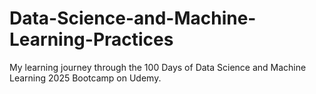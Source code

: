 # Data-Science-and-Machine-Learning-Practices
My learning journey through the 100 Days of Data Science and Machine Learning 2025 Bootcamp on Udemy.
